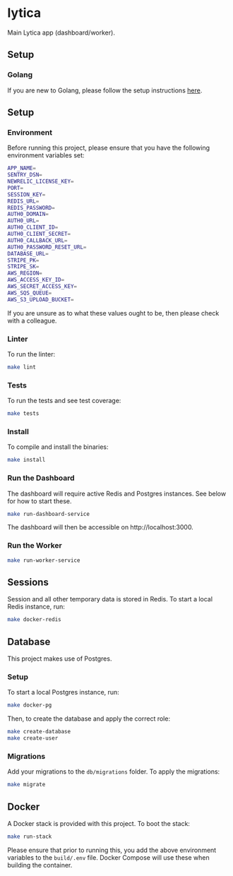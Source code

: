 # lytica

Main Lytica app (dashboard/worker).

## Setup

### Golang

If you are new to Golang, please follow the setup instructions [here](https://golang.org/doc/install).

## Setup

### Environment

Before running this project, please ensure that you have the following environment variables set:

```bash
APP_NAME=
SENTRY_DSN=
NEWRELIC_LICENSE_KEY=
PORT=
SESSION_KEY=
REDIS_URL=
REDIS_PASSWORD=
AUTH0_DOMAIN=
AUTH0_URL=
AUTH0_CLIENT_ID=
AUTH0_CLIENT_SECRET=
AUTH0_CALLBACK_URL=
AUTH0_PASSWORD_RESET_URL=
DATABASE_URL=
STRIPE_PK=
STRIPE_SK=
AWS_REGION=
AWS_ACCESS_KEY_ID=
AWS_SECRET_ACCESS_KEY=
AWS_SQS_QUEUE=
AWS_S3_UPLOAD_BUCKET=
```

If you are unsure as to what these values ought to be, then please check with a colleague.

### Linter

To run the linter:

```bash
make lint
```

### Tests

To run the tests and see test coverage:

```bash
make tests
```

### Install

To compile and install the binaries:

```bash
make install
```

### Run the Dashboard

The dashboard will require active Redis and Postgres instances. See below for how to start these. 

```bash
make run-dashboard-service
```

The dashboard will then be accessible on http://localhost:3000.

### Run the Worker

```bash
make run-worker-service
```

## Sessions

Session and all other temporary data is stored in Redis. To start a local Redis instance, run:

```bash
make docker-redis
```

## Database

This project makes use of Postgres.

### Setup

To start a local Postgres instance, run:

```bash
make docker-pg
```

Then, to create the database and apply the correct role:

```bash
make create-database
make create-user
```

### Migrations

Add your migrations to the `db/migrations` folder. To apply the migrations:

```bash
make migrate
```

## Docker

A Docker stack is provided with this project. To boot the stack:

```bash
make run-stack
```

Please ensure that prior to running this, you add the above environment variables to the `build/.env` file. Docker Compose will use these when building the container.
